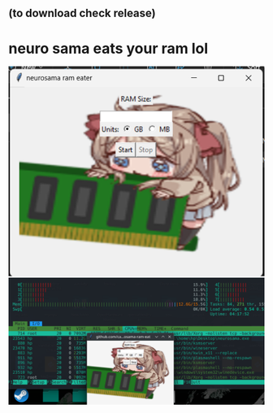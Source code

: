 ## (to download check release)
# neuro sama eats your ram lol
![cute](https://raw.githubusercontent.com/catlomao/neurosama-ram-eat/main/Screenshot%202023-07-16%20082844.png)
![linux](https://github.com/catlomao/neurosama-ram-eat/blob/main/image.png?raw=true)
